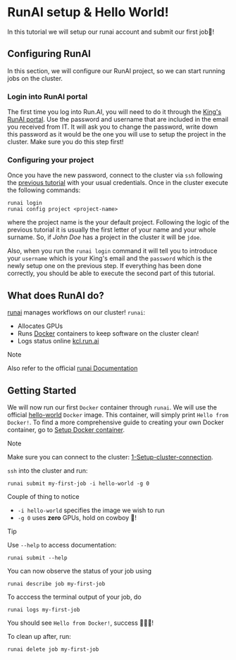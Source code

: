 # RunAI setup & Hello World!

In this tutorial we will setup our runai account and submit our first job🐤!

## Configuring RunAI

In this section, we will configure our RunAI project, so we can start running jobs on the cluster.

### Login into RunAI portal

The first time you log into Run.AI, you will need to do it through the [King's RunAI portal](https://kcl.run.ai). Use the password and username that are included in the email you received from IT. It will ask you to change the password, write down this password as it would be the one you will use to setup the project in the cluster. Make sure you do this step first!

### Configuring your project

Once you have the new password, connect to the cluster via `ssh` following the [previous tutorial](../1-Setup-cluster-connection/README.md) with your usual credentials. Once in the cluster execute the following commands:

```shell
runai login
runai config project <project-name>
```

where the project name is the your default project. Following the logic of the previous tutorial it is usually the first letter of your name and your whole surname. So, if *John Doe* has a project in the cluster it will be `jdoe`.

Also, when you run the `runai login` command it will tell you to introduce your `username` which is your King's email and the `password` which is the newly setup one on the previous step. If everything has been done correctly, you should be able to execute the second part of this tutorial.

## What does RunAI do?

[runai](https://www.run.ai/) manages workflows on our cluster! `runai`:

- Allocates GPUs
- Runs [Docker](https://www.docker.com/) containers to keep software on the cluster clean!
- Logs status online [kcl.run.ai](http://kcl.run.ai)

> [!NOTE]
> Also refer to the official [runai Documentation](https://docs.run.ai/latest/)

## Getting Started

We will now run our first `Docker` container through `runai`. We will use the
official [hello-world](https://hub.docker.com/_/hello-world) `Docker` image. This container, will simply
print `Hello from Docker!`. To find a more comprehensive guide to creating your own Docker container, go
to [Setup Docker container](../3-Setup-Docker-container/README.md).

> [!NOTE]
> Make sure you can connect to the cluster: [1-Setup-cluster-connection](../1-Setup-cluster-connection).


`ssh` into the cluster and run:

```shell
runai submit my-first-job -i hello-world -g 0
```

Couple of thing to notice

- `-i hello-world` specifies the image we wish to run
- `-g 0` uses **zero** GPUs, hold on cowboy 🤠!

> [!TIP]
> Use `--help` to access documentation:
>
> ```shell
> runai submit --help
> ```

You can now observe the status of your job using

```shell
runai describe job my-first-job
```

To acccess the terminal output of your job, do

```shell
runai logs my-first-job
```

You should see `Hello from Docker!`, success 🎉🎉🎉!

To clean up after, run:

```shell
runai delete job my-first-job
```
